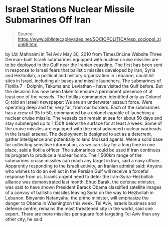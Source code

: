# Israel Stations Nuclear Missile Submarines Off Iran

> Source: https://www.bibliotecapleyades.net/SOCIOPOLITICA/esp_sociopol_zion69.htm

by Uzi Mahnaimi
in Tel Aviv
May 30, 2010
from
TimesOnLine Website
Three German-built Israeli submarines equipped
with nuclear cruise missiles are to be deployed in the Gulf near the Iranian
coastline.
The first has been sent in response to Israeli fears that ballistic missiles
developed by Iran, Syria and Hezbollah, a political and military
organization in Lebanon, could hit sites in Israel, including air bases and
missile launchers.
The submarines of Flotilla 7 - Dolphin, Tekuma and Leviathan - have visited
the Gulf before. But the decision has now been taken to ensure a permanent
presence of at least one of the vessels.
The flotillas commander, identified only as Colonel O, told an Israeli
newspaper:
We are an underwater assault force. Were
operating deep and far, very far, from our borders.
Each of the submarines has a crew of 35 to 50,
commanded by a colonel capable of launching a nuclear cruise missile.
The vessels can remain at sea for about 50 days and stay submerged up to
1,150ft below the surface for at least a week. Some of the cruise missiles
are equipped with the most advanced nuclear warheads in the Israeli arsenal.
The deployment is designed to act as a deterrent, gather intelligence and
potentially to land Mossad agents.
Were a solid base for collecting sensitive
information, as we can stay for a long time in one place, said a
flotilla officer.
The submarines could be used if Iran continues
its program to produce a nuclear bomb.
The 1,500km range of the submarines cruise
missiles can reach any target in Iran, said a navy officer.
Apparently responding to the Israeli activity,
an Iranian admiral said:
Anyone who wishes to do an evil act in the
Persian Gulf will receive a forceful response from us.
Israels urgent need to deter the
Iran-Syria-Hezbollah alliance was demonstrated last month.
Ehud Barak, the
defense minister, was said to have shown President
Barack Obama classified
satellite images of a convoy of ballistic missiles leaving Syria on the way
to Hezbollah in Lebanon.
Binyamin Netanyahu, the prime minister, will emphasize
the danger to Obama
in Washington this week.
Tel Aviv, Israels business and defense centre, remains the most threatened
city in the world, said one expert.
There are more missiles per square foot
targeting Tel Aviv than any other city, he said.
